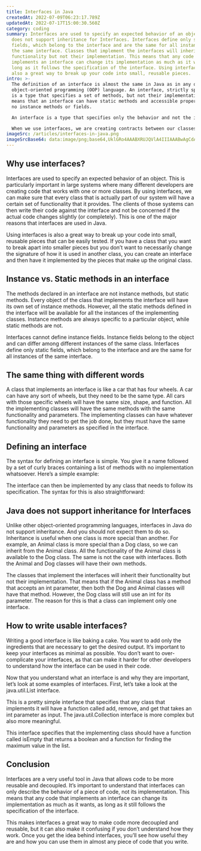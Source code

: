 ```yaml
---
title: Interfaces in Java
createdAt: 2022-07-09T06:23:17.789Z
updatedAt: 2022-07-17T15:00:30.560Z
category: coding
summary: Interfaces are used to specify an expected behavior of an object. Java
  does not support inheritance for Interfaces. Interfaces define only static
  fields, which belong to the interface and are the same for all instances of
  the same interface. Classes that implement the interfaces will inherit their
  functionality but not their implementation. This means that any code that
  implements an interface can change its implementation as much as it wants, as
  long as it follows the specification of the interface. Using interfaces is
  also a great way to break up your code into small, reusable pieces.
intro: >-
  The definition of an interface is almost the same in Java as in any other
  object-oriented programming (OOP) language. An interface, strictly speaking,
  is a type that specifies a set of methods, but not their implementation. This
  means that an interface can have static methods and accessible properties but
  no instance methods or fields.

  An interface is a type that specifies only the behavior and not the implementation of an operation. The classes implementing this interface must provide their own implementation for every method declared in it. Interfaces are used extensively in Java to provide a common ground for classes to implement some functionality without revealing the internal implementation details.

  When we use interfaces, we are creating contracts between our classes that they will behave in a certain way—that they will implement certain methods and perform particular tasks when called upon to do so. Let us explore how we can leverage interfaces in our code to make it more modular, reusable, testable and readable.
imageSrc: /articles/interfaces-in-java.png
imageSrcBase64: data:image/png;base64,UklGRo4AAABXRUJQVlA4IIIAAABwAgCdASoKAAoAAUAmJbACdLoAEI2YlpMg1skAAP7yarmfdHt7g436LCBlS3ZdFkH4QGxLvXoz0ZldxMM783wkXMRPPjkIEgRoRsYYCN/phQuf9P8/fzHufC+/95Q3TA2/Hz9pehN/9ynHh97ldaB/Bbzw//UI/7GW/E78m/9FwAAA
---
```


## Why use interfaces?

Interfaces are used to specify an expected behavior of an object. This is particularly important in large systems where many different developers are creating code that works with one or more classes. By using interfaces, we can make sure that every class that is actually part of our system will have a certain set of functionality that it provides. The clients of those systems can then write their code against the interface and not be concerned if the actual code changes slightly (or completely). This is one of the major reasons that interfaces are used in Java.

Using interfaces is also a great way to break up your code into small, reusable pieces that can be easily tested. If you have a class that you want to break apart into smaller pieces but you don’t want to necessarily change the signature of how it is used in another class, you can create an interface and then have it implemented by the pieces that make up the original class.

## Instance vs. Static methods in an interface

The methods declared in an interface are not instance methods, but static methods. Every object of the class that implements the interface will have its own set of instance methods. However, all the static methods defined in the interface will be available for all the instances of the implementing classes. Instance methods are always specific to a particular object, while static methods are not.

Interfaces cannot define instance fields. Instance fields belong to the object and can differ among different instances of the same class. Interfaces define only static fields, which belong to the interface and are the same for all instances of the same interface.

## The same thing with different words

A class that implements an interface is like a car that has four wheels. A car can have any sort of wheels, but they need to be the same type. All cars with those specific wheels will have the same size, shape, and function. All the implementing classes will have the same methods with the same functionality and parameters. The implementing classes can have whatever functionality they need to get the job done, but they must have the same functionality and parameters as specified in the interface.

## Defining an interface

The syntax for defining an interface is simple. You give it a name followed by a set of curly braces containing a list of methods with no implementation whatsoever. Here’s a simple example:

The interface can then be implemented by any class that needs to follow its specification. The syntax for this is also straightforward:

## Java does not support inheritance for Interfaces

Unlike other object-oriented programming languages, interfaces in Java do not support inheritance. And you should not expect them to do so. Inheritance is useful when one class is more special than another. For example, an Animal class is more special than a Dog class, so we can inherit from the Animal class. All the functionality of the Animal class is available to the Dog class. The same is not the case with interfaces. Both the Animal and Dog classes will have their own methods.

The classes that implement the interfaces will inherit their functionality but not their implementation. That means that if the Animal class has a method that accepts an int parameter, then both the Dog and Animal classes will have that method. However, the Dog class will still use an int for its parameter. The reason for this is that a class can implement only one interface.

## How to write usable interfaces?

Writing a good interface is like baking a cake. You want to add only the ingredients that are necessary to get the desired output. It’s important to keep your interfaces as minimal as possible. You don’t want to over-complicate your interfaces, as that can make it harder for other developers to understand how the interface can be used in their code.

Now that you understand what an interface is and why they are important, let’s look at some examples of interfaces. First, let’s take a look at the java.util.List interface.

This is a pretty simple interface that specifies that any class that implements it will have a function called add, remove, and get that takes an int parameter as input. The java.util.Collection interface is more complex but also more meaningful.

This interface specifies that the implementing class should have a function called isEmpty that returns a boolean and a function for finding the maximum value in the list.

## Conclusion

Interfaces are a very useful tool in Java that allows code to be more reusable and decoupled. It’s important to understand that interfaces can only describe the behavior of a piece of code, not its implementation. This means that any code that implements an interface can change its implementation as much as it wants, as long as it still follows the specification of the interface.

This makes interfaces a great way to make code more decoupled and reusable, but it can also make it confusing if you don’t understand how they work. Once you get the idea behind interfaces, you’ll see how useful they are and how you can use them in almost any piece of code that you write.
